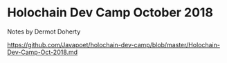 # Holochain Dev Camp October 2018
Notes by Dermot Doherty

<https://github.com/Javapoet/holochain-dev-camp/blob/master/Holochain-Dev-Camp-Oct-2018.md>
